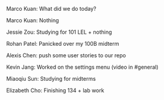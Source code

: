 Marco Kuan: What did we do today?

Marco Kuan: Nothing

Jessie Zou: Studying for 101 LEL + nothing

Rohan Patel: Panicked over my 100B midterm

Alexis Chen: push some user stories to our repo

Kevin Jang: Worked on the settings menu (video in #general)

Miaoqiu Sun: Studying for midterms

Elizabeth Cho: Finishing 134 + lab work
